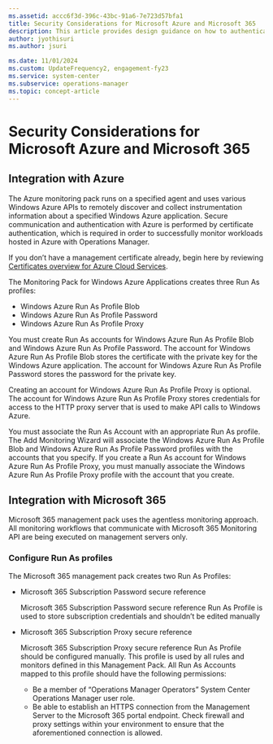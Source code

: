 ```yaml
---
ms.assetid: accc6f3d-396c-43bc-91a6-7e723d57bfa1
title: Security Considerations for Microsoft Azure and Microsoft 365
description: This article provides design guidance on how to authenticate and securely monitor Microsoft Azure and Microsoft 365 with Operations Manager.
author: jyothisuri
ms.author: jsuri

ms.date: 11/01/2024
ms.custom: UpdateFrequency2, engagement-fy23
ms.service: system-center
ms.subservice: operations-manager
ms.topic: concept-article
---
```


# Security Considerations for Microsoft Azure and Microsoft 365



## Integration with Azure

The Azure monitoring pack runs on a specified agent and uses various Windows Azure APIs to remotely discover and collect instrumentation information about a specified Windows Azure application. Secure communication and authentication with Azure is performed by certificate authentication, which is required in order to successfully monitor workloads hosted in Azure with Operations Manager.  

If you don’t have a management certificate already, begin here by reviewing [Certificates overview for Azure Cloud Services](/previous-versions/azure/gg551722(v=azure.100)).

The Monitoring Pack for Windows Azure Applications creates three Run As profiles:

- Windows Azure Run As Profile Blob
- Windows Azure Run As Profile Password
- Windows Azure Run As Profile Proxy

You must create Run As accounts for Windows Azure Run As Profile Blob and Windows Azure Run As Profile Password. The account for Windows Azure Run As Profile Blob stores the certificate with the private key for the Windows Azure application. The account for Windows Azure Run As Profile Password stores the password for the private key.

Creating an account for Windows Azure Run As Profile Proxy is optional. The account for Windows Azure Run As Profile Proxy stores credentials for access to the HTTP proxy server that is used to make API calls to Windows Azure.

You must associate the Run As Account with an appropriate Run As profile. The Add Monitoring Wizard will associate the Windows Azure Run As Profile Blob and Windows Azure Run As Profile Password profiles with the accounts that you specify. If you create a Run As account for Windows Azure Run As Profile Proxy, you must manually associate the Windows Azure Run As Profile Proxy profile with the account that you create.

## Integration with Microsoft 365

Microsoft 365 management pack uses the agentless monitoring approach. All monitoring workflows that communicate with Microsoft 365 Monitoring API are being executed on management servers only.

### Configure Run As profiles

The Microsoft 365 management pack creates two Run As Profiles:

- Microsoft 365 Subscription Password secure reference

    Microsoft 365 Subscription Password secure reference Run As Profile is used to store subscription credentials and shouldn’t be edited manually

- Microsoft 365 Subscription Proxy secure reference

    Microsoft 365 Subscription Proxy secure reference Run As Profile should be configured manually. This profile is used by all rules and monitors defined in this Management Pack. All Run As Accounts mapped to this profile should have the following permissions:
     - Be a member of “Operations Manager Operators” System Center Operations Manager user role.
     - Be able to establish an HTTPS connection from the Management Server to the Microsoft 365 portal endpoint. Check firewall and proxy settings within your environment to ensure that the aforementioned connection is allowed.
